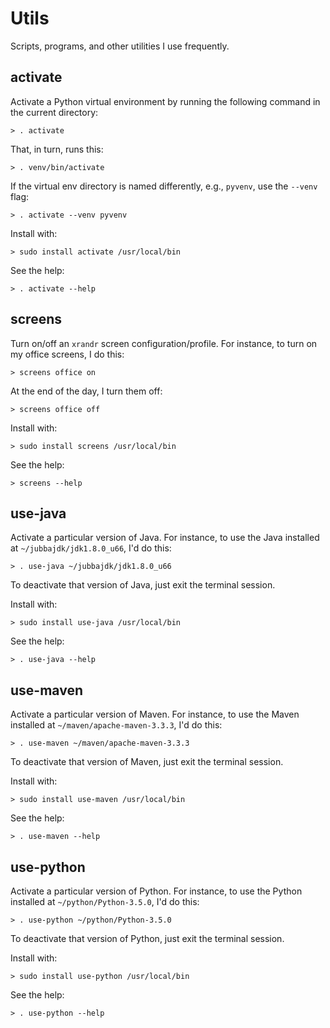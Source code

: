 # Utils

Scripts, programs, and other utilities I use frequently.


## activate

Activate a Python virtual environment by running the following command
in the current directory:

    > . activate

That, in turn, runs this:

    > . venv/bin/activate

If the virtual env directory is named differently, e.g., `pyvenv`, use
the `--venv` flag:

    > . activate --venv pyvenv

Install with:

    > sudo install activate /usr/local/bin

See the help:

    > . activate --help


## screens

Turn on/off an `xrandr` screen configuration/profile. For instance, to turn
on my office screens, I do this:

    > screens office on

At the end of the day, I turn them off:

    > screens office off

Install with:

    > sudo install screens /usr/local/bin

See the help:

    > screens --help


## use-java

Activate a particular version of Java. For instance, to use the Java
installed at `~/jubbajdk/jdk1.8.0_u66`, I'd do this:

    > . use-java ~/jubbajdk/jdk1.8.0_u66

To deactivate that version of Java, just exit the terminal session.

Install with:

    > sudo install use-java /usr/local/bin

See the help:

    > . use-java --help


## use-maven

Activate a particular version of Maven. For instance, to use the Maven
installed at `~/maven/apache-maven-3.3.3`, I'd do this:

    > . use-maven ~/maven/apache-maven-3.3.3

To deactivate that version of Maven, just exit the terminal session.

Install with:

    > sudo install use-maven /usr/local/bin

See the help:

    > . use-maven --help


## use-python

Activate a particular version of Python. For instance, to use the Python
installed at `~/python/Python-3.5.0`, I'd do this:

    > . use-python ~/python/Python-3.5.0

To deactivate that version of Python, just exit the terminal session.

Install with:

    > sudo install use-python /usr/local/bin

See the help:

    > . use-python --help

